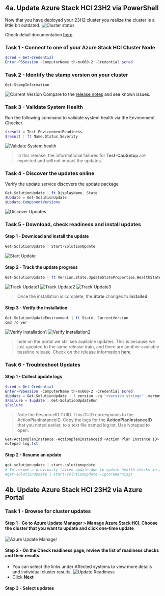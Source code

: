 ## 4a. Update Azure Stack HCI 23H2 via PowerShell

Now that you have deployed your 23H2 cluster you realize the cluster is a little bit outdated.
![Cluster status](images/Cluster-Status.png)

Check detail documentation [here](https://learn.microsoft.com/en-us/azure-stack/hci/update/update-via-powershell-23h2).

### Task 1 - Connect to one of your Azure Stack HCI Cluster Node

```powershell
$cred = Get-Credential
Enter-PSSession -ComputerName th-mc660-2 -Credential $cred
```

### Task 2 - Identify the stamp version on your cluster

```powershell
Get-StampInformation
```

![Current Version](images/Current-Version.png)
Compare to the [release notes](https://learn.microsoft.com/en-us/azure-stack/hci/known-issues-2402) and see known issues.


### Task 3 - Validate System Health

Run the following command to validate system health via the Environment Checker.
```powershell
$result = Test-EnvironmentReadiness
$result | ft Name,Status,Severity
```
![Validate System health](images/Validate-Health.png)
> In this release, the informational failures for **Test-CauSetup** are expected and will not impact the updates.

### Task 4 - Discover the updates online

Verify the update service discovers the update package
```powershell
Get-SolutionUpdate | ft DisplayName, State
$Update = Get-SolutionUpdate 
$Update.ComponentVersions
```
![Discover Updates](images/Discover-Updates.png)

### Task 5 - Download, check readiness and install updates

#### Step 1 - Download and install the update

```powershell
Get-SolutionUpdate | Start-SolutionUpdate
```
![Start Update](images/Start-Update.png)

#### Step 2 - Track the update progress

```powershell
Get-SolutionUpdate | ft Version,State,UpdateStateProperties,HealthState
```
![Track Update1](images/Track-Update1.png)
![Track Update2](images/Track-Update2.png)
![Track Update3](images/Track-Update3.png)

> Once the installation is complete, the **State** changes to **Installed**

#### Step 3 - Verify the installation
```powershell
Get-SolutionUpdateEnvironment | ft State, CurrentVersion
cmd /c ver
```
![Verify Installation1](images/Verify-Installation1.png)
![Verify Installation2](images/Verify-Installation2.png)
> note on the portal we still see available updates. This is because we just updated to the same release train, and there are another available baseline release.
Check on the release information [here](https://learn.microsoft.com/en-us/azure-stack/hci/release-information-23h2).


### Task 6 - Troubleshoot Updates
#### Step 1 - Collect update logs
```powershell
$cred = Get-Credential
Enter-PSSession -ComputerName th-mc660-2 -Credential $cred
$Update = Get-SolutionUpdate | ? version -eq "<Version string>" -verbose
$Failure = $update | Get-SolutionUpdateRun
$Failure
```
> Note the ResourceID GUID. This GUID corresponds to the ActionPlanInstanceID.
Copy the logs for the **ActionPlanInstanceID** that you noted earlier, to a text file named log.txt. Use Notepad to open.
```powershell
Get-ActionplanInstance -ActionplanInstanceId <Action Plan Instance ID> >log.txt
notepad log.txt
```
#### Step 2 - Resume an update

```powershell
get-solutionupdate | start-solutionupdate
# To resume a previously failed update due to update health checks in a Warning state
#get-solutionUpdate | start-solutionUpdate -IgnoreWarnings
```

## 4b. Update Azure Stack HCI 23H2 via Azure Portal

### Task 1 - Browse for cluster updates

#### Step 1 - Go to Azure Update Manager > Manage Azure Stack HCI. Choose the cluster that you want to update and click one-time update
![Azure Update Manager](images/Update-Manager1.png)
#### Step 2 - On the Check readiness page, review the list of readiness checks and their results.
* You can select the links under Affected systems to view more details and individual cluster results.
![Update Readiness](images/Update-Readiness.png)
* Click **Next**
#### Step 3 - Select updates


